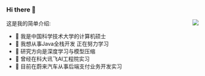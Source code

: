 ### Hi there 👋

这是我的简单介绍:<img align="right" src="https://github-readme-stats.vercel.app/api?username=LuZhouShiLi&show_icons=true">

- 🔭 我是中国科学技术大学的计算机硕士
- 🌱 我想从事Java全栈开发 正在努力学习
- 👯 研究方向是深度学习与模型压缩
- 👋 曾经在科大讯飞AI工程院实习
- 🤝 目前在蔚来汽车从事后端支付业务开发实习



